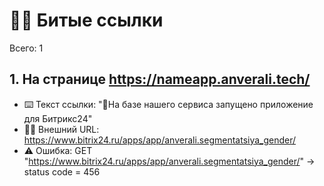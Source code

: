 # ⛓️‍💥 Битые ссылки

Всего: 1

## 1. На странице https://nameapp.anverali.tech/

- ⌨️ Текст ссылки: "🚀На базе нашего сервиса запущено приложение для Битрикс24"
- ⛓️‍💥 Внешний URL: https://www.bitrix24.ru/apps/app/anverali.segmentatsiya_gender/
- ⚠️ Ошибка: GET "https://www.bitrix24.ru/apps/app/anverali.segmentatsiya_gender/" → status code = 456
